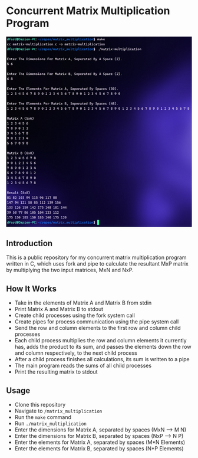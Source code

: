 # Concurrent Matrix Multiplication Program
![Terminal Screenshot](./assets/terminal_screenshot.png)

## Introduction
This is a public repository for my concurrent matrix multiplication program written in C, which uses fork and pipe to calculate the resultant MxP matrix by multiplying the two input matrices, MxN and NxP.

## How It Works
  - Take in the elements of Matrix A and Matrix B from stdin
  - Print Matrix A and Matrix B to stdout
  - Create child processes using the fork system call
  - Create pipes for process communication using the pipe system call
  - Send the row and column elements to the first row and column child processes
  - Each child process multiplies the row and column elements it currently has, adds the product to its sum, and passes the elements down the row and column respectively, to the next child process
  - After a child process finishes all calculations, its sum is written to a pipe
  - The main program reads the sums of all child processes
  - Print the resulting matrix to stdout

## Usage
  - Clone this repository
  - Navigate to `/matrix_multiplication`
  - Run the `make` command
  - Run `./matrix_multiplication`
  - Enter the dimensions for Matrix A, separated by spaces (MxN --> M N)
  - Enter the dimensions for Matrix B, separated by spaces (NxP --> N P)
  - Enter the elements for Matrix A, separated by spaces (M*N Elements)
  - Enter the elements for Matrix B, separated by spaces (N*P Elements)
